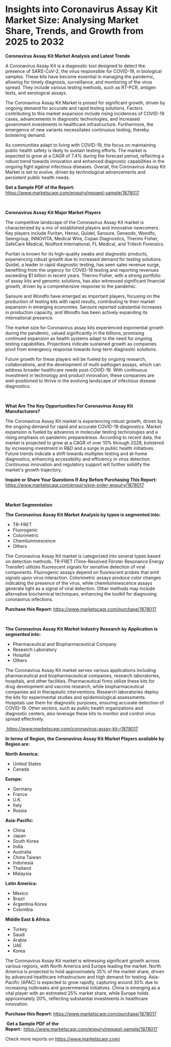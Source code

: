 <p><h1>Insights into Coronavirus Assay Kit Market Size: Analysing Market Share, Trends, and Growth from 2025 to 2032</h1></p><p><strong>Coronavirus Assay Kit Market Analysis and Latest Trends</strong></p>
<p><p>A Coronavirus Assay Kit is a diagnostic tool designed to detect the presence of SARS-CoV-2, the virus responsible for COVID-19, in biological samples. These kits have become essential in managing the pandemic, allowing for timely diagnosis, surveillance, and monitoring of the virus spread. They include various testing methods, such as RT-PCR, antigen tests, and serological assays.</p><p>The Coronavirus Assay Kit Market is poised for significant growth, driven by ongoing demand for accurate and rapid testing solutions. Factors contributing to this market expansion include rising incidences of COVID-19 cases, advancements in diagnostic technologies, and increased government investments in healthcare infrastructure. Furthermore, the emergence of new variants necessitates continuous testing, thereby bolstering demand.</p><p>As communities adapt to living with COVID-19, the focus on maintaining public health safety is likely to sustain testing efforts. The market is expected to grow at a CAGR of 7.4% during the forecast period, reflecting a robust trend towards innovation and enhanced diagnostic capabilities in the ongoing fight against infectious diseases. Overall, the Coronavirus Assay Kit Market is set to evolve, driven by technological advancements and persistent public health needs.</p></p>
<p><strong>Get a Sample PDF of the Report:&nbsp;</strong> <a href="https://www.marketscagr.com/enquiry/request-sample/1878017?utm_campaign=1869&utm_medium=2&utm_source=Github&utm_content=ia&utm_term=05032025&utm_id=coronavirus-assay-kit">https://www.marketscagr.com/enquiry/request-sample/1878017</a></p>
<p>&nbsp;</p>
<p><strong>Coronavirus Assay Kit Major Market Players</strong></p>
<p><p>The competitive landscape of the Coronavirus Assay Kit market is characterized by a mix of established players and innovative newcomers. Key players include Puritan, Henso, Quidel, Sansure, Geneodx, Wondfo, Seengroup, INNOVITA, Medical Wire, Copan Diagnostics, Thermo Fisher, SafeCare Medical, Nodford International, FL Medical, and Tritech Forensics. </p><p>Puritan is known for its high-quality swabs and diagnostic products, experiencing robust growth due to increased demand for testing solutions. Quidel, a leader in rapid diagnostic testing, has seen sales revenue surge, benefiting from the urgency for COVID-19 testing and reporting revenues exceeding $1 billion in recent years. Thermo Fisher, with a strong portfolio of assay kits and genomic solutions, has also witnessed significant financial growth, driven by a comprehensive response to the pandemic.</p><p>Sansure and Wondfo have emerged as important players, focusing on the production of testing kits with rapid results, contributing to their market expansion in emerging economies. Sansure reported substantial increases in production capacity, and Wondfo has been actively expanding its international presence. </p><p>The market size for Coronavirus assay kits experienced exponential growth during the pandemic, valued significantly in the billions, promising continued expansion as health systems adapt to the need for ongoing testing capabilities. Projections indicate sustained growth as companies pivot from emergency response towards long-term diagnostic solutions. </p><p>Future growth for these players will be fueled by ongoing research, collaborations, and the development of multi-pathogen assays, which can address broader healthcare needs post-COVID-19. With continuous investment in technology and product innovation, these companies are well-positioned to thrive in the evolving landscape of infectious disease diagnostics.</p></p>
<p>&nbsp;</p>
<p><strong>What Are The Key Opportunities For Coronavirus Assay Kit Manufacturers?</strong></p>
<p><p>The Coronavirus Assay Kit market is experiencing robust growth, driven by the ongoing demand for rapid and accurate COVID-19 diagnostics. Market expansion is fueled by advances in molecular testing technologies and a rising emphasis on pandemic preparedness. According to recent data, the market is projected to grow at a CAGR of over 10% through 2028, bolstered by increasing investment in R&D and a surge in public health initiatives. Future trends indicate a shift towards multiplex testing and at-home diagnostics, enhancing accessibility and efficiency in virus detection. Continuous innovation and regulatory support will further solidify the market's growth trajectory.</p></p>
<p><strong>Inquire or Share Your Questions If Any Before Purchasing This Report:</strong> <a href="https://www.marketscagr.com/enquiry/pre-order-enquiry/1878017?utm_campaign=1869&utm_medium=2&utm_source=Github&utm_content=ia&utm_term=05032025&utm_id=coronavirus-assay-kit">https://www.marketscagr.com/enquiry/pre-order-enquiry/1878017</a></p>
<p>&nbsp;</p>
<p><strong>Market Segmentation</strong></p>
<p><strong>The Coronavirus Assay Kit Market Analysis by types is segmented into:</strong></p>
<p><ul><li>TR-FRET</li><li>Fluorogenic</li><li>Colorimetric</li><li>Chemiluminescence</li><li>Others</li></ul></p>
<p><p>The Coronavirus Assay Kit market is categorized into several types based on detection methods. TR-FRET (Time-Resolved Förster Resonance Energy Transfer) utilizes fluorescent signals for sensitive detection of viral components. Fluorogenic assays depend on fluorescent probes that emit signals upon virus interaction. Colorimetric assays produce color changes indicating the presence of the virus, while chemiluminescence assays generate light as a signal of viral detection. Other methods may include alternative biochemical techniques, enhancing the toolkit for diagnosing coronavirus infections.</p></p>
<p><strong>Purchase this Report:&nbsp;</strong><a href="https://www.marketscagr.com/purchase/1878017?utm_campaign=1869&utm_medium=2&utm_source=Github&utm_content=ia&utm_term=05032025&utm_id=coronavirus-assay-kit">https://www.marketscagr.com/purchase/1878017</a></p>
<p>&nbsp;</p>
<p><strong>The Coronavirus Assay Kit Market Industry Research by Application is segmented into:</strong></p>
<p><ul><li>Pharmaceutical and Biopharmaceutical Company</li><li>Research Laboratory</li><li>Hospital</li><li>Others</li></ul></p>
<p><p>The Coronavirus Assay Kit market serves various applications including pharmaceutical and biopharmaceutical companies, research laboratories, hospitals, and other facilities. Pharmaceutical firms utilize these kits for drug development and vaccine research, while biopharmaceutical companies aid in therapeutic interventions. Research laboratories deploy the kits for experimental studies and epidemiological assessments. Hospitals use them for diagnostic purposes, ensuring accurate detection of COVID-19. Other sectors, such as public health organizations and diagnostic centers, also leverage these kits to monitor and control virus spread effectively.</p></p>
<p><a href="https://www.marketscagr.com/coronavirus-assay-kit-r1878017?utm_campaign=1869&utm_medium=2&utm_source=Github&utm_content=ia&utm_term=05032025&utm_id=coronavirus-assay-kit">&nbsp;https://www.marketscagr.com/coronavirus-assay-kit-r1878017</a></p>
<p><strong>In terms of Region, the Coronavirus Assay Kit Market Players available by Region are:</strong></p>
<p>
    <p> <strong> North America: </strong>
        <ul>
            <li>United States</li>
            <li>Canada</li>
        </ul>
        </p> 
    <p> <strong> Europe: </strong>
        <ul>
            <li>Germany</li>
            <li>France</li>
            <li>U.K.</li>
            <li>Italy</li>
            <li>Russia</li>
        </ul>
        </p> 
    <p> <strong> Asia-Pacific: </strong>
        <ul>
            <li>China</li>
            <li>Japan</li>
            <li>South Korea</li>
            <li>India</li>
            <li>Australia</li>
            <li>China Taiwan</li>
            <li>Indonesia</li>
            <li>Thailand</li>
            <li>Malaysia</li>
        </ul>
        </p> 
    <p> <strong> Latin America: </strong>
        <ul>
            <li>Mexico</li>
            <li>Brazil</li>
            <li>Argentina Korea</li>
            <li>Colombia</li>
        </ul>
        </p> 
    <p> <strong> Middle East & Africa: </strong>
        <ul>
            <li>Turkey</li>
            <li>Saudi</li>
            <li>Arabia</li>
            <li>UAE</li>
            <li>Korea</li>
        </ul>
    </p>
    </p>
<p><p>The Coronavirus Assay Kit market is witnessing significant growth across various regions, with North America and Europe leading the market. North America is projected to hold approximately 35% of the market share, driven by advanced healthcare infrastructure and high demand for testing. Asia-Pacific (APAC) is expected to grow rapidly, capturing around 30% due to increasing outbreaks and governmental initiatives. China is emerging as a vital player with an estimated 25% market share, while Europe holds approximately 20%, reflecting substantial investments in healthcare innovation.</p></p>
<p><strong>Purchase this Report: </strong><a href="https://www.marketscagr.com/purchase/1878017?utm_campaign=1869&utm_medium=2&utm_source=Github&utm_content=ia&utm_term=05032025&utm_id=coronavirus-assay-kit">https://www.marketscagr.com/purchase/1878017</a></p>
<p>&nbsp;<strong>Get a Sample PDF of the Report:&nbsp;&nbsp;</strong><a href="https://www.marketscagr.com/enquiry/request-sample/1878017?utm_campaign=1869&utm_medium=2&utm_source=Github&utm_content=ia&utm_term=05032025&utm_id=coronavirus-assay-kit">https://www.marketscagr.com/enquiry/request-sample/1878017</a></p>
<p><strong></strong></p>
<p>Check more reports on <a href="https://www.marketscagr.com/?utm_campaign=1869&utm_medium=2&utm_source=Github&utm_content=ia&utm_term=05032025&utm_id=coronavirus-assay-kit">https://www.marketscagr.com/</a></p>